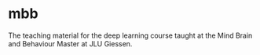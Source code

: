 # mbb
The teaching material for the deep learning course taught at the Mind Brain and Behaviour Master at JLU Giessen.
